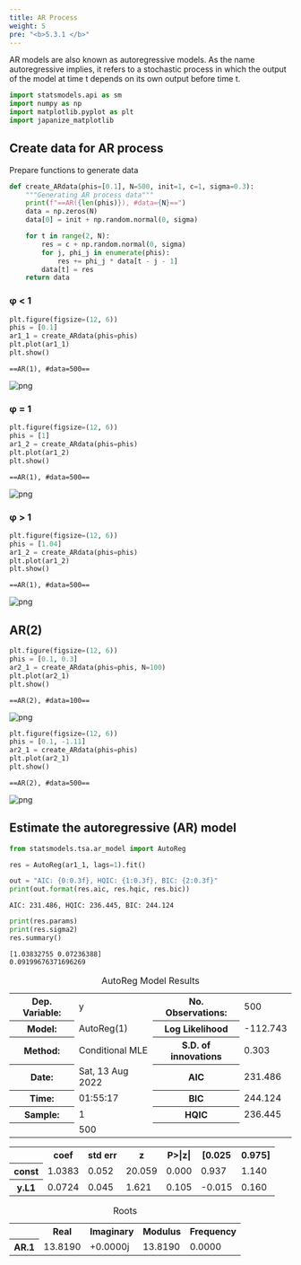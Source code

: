 ```yaml
---
title: AR Process
weight: 5
pre: "<b>5.3.1 </b>"
---
```



<div class="pagetop-box">
AR models are also known as autoregressive models.
As the name autoregressive implies, it refers to a stochastic process in which the output of the model at time t depends on its own output before time t.
</div>

```python
import statsmodels.api as sm
import numpy as np
import matplotlib.pyplot as plt
import japanize_matplotlib
```

## Create data for AR process

Prepare functions to generate data


```python
def create_ARdata(phis=[0.1], N=500, init=1, c=1, sigma=0.3):
    """Generating AR process data"""
    print(f"==AR({len(phis)}), #data={N}==")
    data = np.zeros(N)
    data[0] = init + np.random.normal(0, sigma)

    for t in range(2, N):
        res = c + np.random.normal(0, sigma)
        for j, phi_j in enumerate(phis):
            res += phi_j * data[t - j - 1]
        data[t] = res
    return data
```

### φ < 1


```python
plt.figure(figsize=(12, 6))
phis = [0.1]
ar1_1 = create_ARdata(phis=phis)
plt.plot(ar1_1)
plt.show()
```

    ==AR(1), #data=500==



    
![png](/images/timeseries/model/005-AR-process_files/005-AR-process_4_1.png)
    


### φ = 1


```python
plt.figure(figsize=(12, 6))
phis = [1]
ar1_2 = create_ARdata(phis=phis)
plt.plot(ar1_2)
plt.show()
```

    ==AR(1), #data=500==



    
![png](/images/timeseries/model/005-AR-process_files/005-AR-process_6_1.png)
    


### φ > 1


```python
plt.figure(figsize=(12, 6))
phis = [1.04]
ar1_2 = create_ARdata(phis=phis)
plt.plot(ar1_2)
plt.show()
```

    ==AR(1), #data=500==



    
![png](/images/timeseries/model/005-AR-process_files/005-AR-process_8_1.png)
    


## AR(2)


```python
plt.figure(figsize=(12, 6))
phis = [0.1, 0.3]
ar2_1 = create_ARdata(phis=phis, N=100)
plt.plot(ar2_1)
plt.show()
```

    ==AR(2), #data=100==



    
![png](/images/timeseries/model/005-AR-process_files/005-AR-process_10_1.png)
    



```python
plt.figure(figsize=(12, 6))
phis = [0.1, -1.11]
ar2_1 = create_ARdata(phis=phis)
plt.plot(ar2_1)
plt.show()
```

    ==AR(2), #data=500==



    
![png](/images/timeseries/model/005-AR-process_files/005-AR-process_11_1.png)
    


## Estimate the autoregressive (AR) model


```python
from statsmodels.tsa.ar_model import AutoReg

res = AutoReg(ar1_1, lags=1).fit()

out = "AIC: {0:0.3f}, HQIC: {1:0.3f}, BIC: {2:0.3f}"
print(out.format(res.aic, res.hqic, res.bic))
```

    AIC: 231.486, HQIC: 236.445, BIC: 244.124



```python
print(res.params)
print(res.sigma2)
res.summary()
```

    [1.03832755 0.07236388]
    0.09199676371696269





<table class="simpletable">
<caption>AutoReg Model Results</caption>
<tr>
  <th>Dep. Variable:</th>         <td>y</td>        <th>  No. Observations:  </th>    <td>500</td>  
</tr>
<tr>
  <th>Model:</th>            <td>AutoReg(1)</td>    <th>  Log Likelihood     </th> <td>-112.743</td>
</tr>
<tr>
  <th>Method:</th>         <td>Conditional MLE</td> <th>  S.D. of innovations</th>   <td>0.303</td> 
</tr>
<tr>
  <th>Date:</th>          <td>Sat, 13 Aug 2022</td> <th>  AIC                </th>  <td>231.486</td>
</tr>
<tr>
  <th>Time:</th>              <td>01:55:17</td>     <th>  BIC                </th>  <td>244.124</td>
</tr>
<tr>
  <th>Sample:</th>                <td>1</td>        <th>  HQIC               </th>  <td>236.445</td>
</tr>
<tr>
  <th></th>                      <td>500</td>       <th>                     </th>     <td> </td>   
</tr>
</table>
<table class="simpletable">
<tr>
    <td></td>       <th>coef</th>     <th>std err</th>      <th>z</th>      <th>P>|z|</th>  <th>[0.025</th>    <th>0.975]</th>  
</tr>
<tr>
  <th>const</th> <td>    1.0383</td> <td>    0.052</td> <td>   20.059</td> <td> 0.000</td> <td>    0.937</td> <td>    1.140</td>
</tr>
<tr>
  <th>y.L1</th>  <td>    0.0724</td> <td>    0.045</td> <td>    1.621</td> <td> 0.105</td> <td>   -0.015</td> <td>    0.160</td>
</tr>
</table>
<table class="simpletable">
<caption>Roots</caption>
<tr>
    <td></td>   <th>            Real</th>  <th>         Imaginary</th> <th>         Modulus</th>  <th>        Frequency</th>
</tr>
<tr>
  <th>AR.1</th> <td>          13.8190</td> <td>          +0.0000j</td> <td>          13.8190</td> <td>           0.0000</td>
</tr>
</table>


